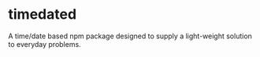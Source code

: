 # timedated
A time/date based npm package designed to supply a light-weight solution to everyday problems.
